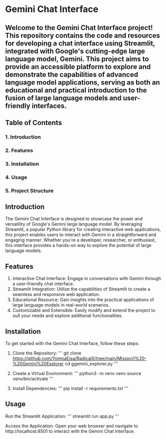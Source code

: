 # Gemini Chat Interface
## Welcome to the Gemini Chat Interface project! This repository contains the code and resources for developing a chat interface using Streamlit, integrated with Google's cutting-edge large language model, Gemini. This project aims to provide an accessible platform to explore and demonstrate the capabilities of advanced language model applications, serving as both an educational and practical introduction to the fusion of large language models and user-friendly interfaces.

## Table of Contents
### 1. Introduction
### 2. Features
### 3. Installation
### 4. Usage
### 5. Project Structure

## Introduction
The Gemini Chat Interface is designed to showcase the power and versatility of Google's Gemini large language model. By leveraging Streamlit, a popular Python library for creating interactive web applications, this project enables users to interact with Gemini in a straightforward and engaging manner. Whether you're a developer, researcher, or enthusiast, this interface provides a hands-on way to explore the potential of large language models.

## Features
1. Interactive Chat Interface: Engage in conversations with Gemini through a user-friendly chat interface.
2. Streamlit Integration: Utilize the capabilities of Streamlit to create a seamless and responsive web application.
3. Educational Resource: Gain insights into the practical applications of large language models in real-world scenarios.
4. Customizable and Extensible: Easily modify and extend the project to suit your needs and explore additional functionalities.

## Installation
To get started with the Gemini Chat Interface, follow these steps:

1. Clone the Repository:
'''
git clone https://github.com/YomnaEisa/RadicalX/tree/main/Mission1%20-%20Gemini%20Explorer
cd ggemini_explorer.py
'''

2. Create a Virtual Environment:
'''
python3 -m venv venv
source venv/bin/activate
'''

3. Install Dependencies:
'''
pip install -r requirements.txt
'''

## Usage
Run the Streamlit Application:
'''
streamlit run app.py
'''

Access the Application:
Open your web browser and navigate to http://localhost:8501 to interact with the Gemini Chat Interface.

